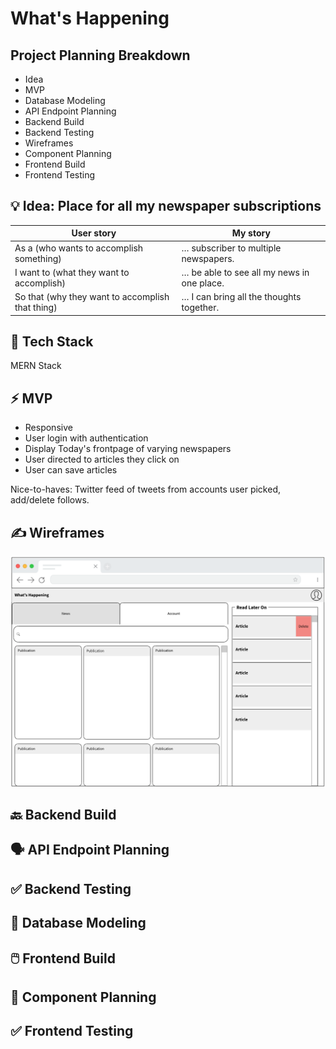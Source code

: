 # What's Happening

## Project Planning Breakdown

- Idea
- MVP
- Database Modeling
- API Endpoint Planning
- Backend Build
- Backend Testing
- Wireframes
- Component Planning
- Frontend Build
- Frontend Testing

## 💡 Idea: Place for all my newspaper subscriptions

| User story                                       | My story                                   |
| ------------------------------------------------ | ------------------------------------------ |
| As a (who wants to accomplish something)         | … subscriber to multiple newspapers.       |
| I want to (what they want to accomplish)         | … be able to see all my news in one place. |
| So that (why they want to accomplish that thing) | … I can bring all the thoughts together.   |

## 🤖 Tech Stack

MERN Stack

## ⚡ MVP

- Responsive
- User login with authentication
- Display Today's frontpage of varying newspapers
- User directed to articles they click on
- User can save articles

Nice-to-haves:
Twitter feed of tweets from accounts user picked, add/delete follows.

## ✍️ Wireframes

![Wireframe for site](WH_Wireframe.png)

## 🔙 Backend Build

## 🗣️ API Endpoint Planning

## ✅ Backend Testing

## 💾 Database Modeling

## 🖱️ Frontend Build

## 🍱 Component Planning

## ✅ Frontend Testing
